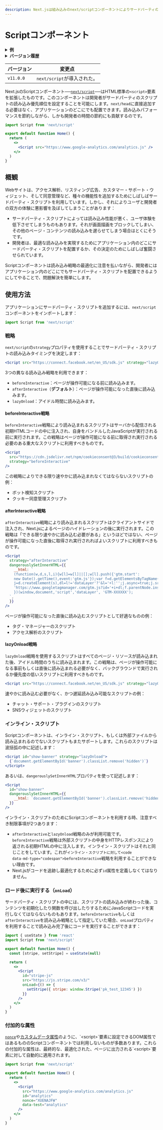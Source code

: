 ```yaml
---
description: Next.jsは組み込みのnext/scriptコンポーネントによりサードパーティのスクリプト読み込みの最適化を手助けします。
---
```


# Scriptコンポーネント

<details>
  <summary><b>例</b></summary>
  <ul>
    <li><a href="https://github.com/vercel/next.js/tree/canary/examples/script-component">Scriptコンポーネントの例</a></li>
    <li><a href="https://github.com/vercel/next.js/tree/canary/examples/with-google-tag-manager">Google Tag Managerの例</a></li>
    <li><a href="https://github.com/vercel/next.js/tree/canary/examples/with-google-analytics">Google Analyticsの例</a></li>
    <li><a href="https://github.com/vercel/next.js/tree/canary/examples/with-facebook-pixel">Facebook Pixelの例</a></li>
    <li><a href="https://github.com/vercel/next.js/tree/canary/examples/with-clerk">Clerkの例</a></li>
    <li><a href="https://github.com/vercel/next.js/tree/canary/examples/with-segment-analytics">Segment Analyticsの例</a></li>
  </ul></details>

<details>
  <summary><b>バージョン履歴</b></summary></details>

バージョン | 変更点
--- | ---
`v11.0.0` | `next/script`が導入された。



Next.jsのScriptコンポーネント──[`next/script`](/docs/api-reference/next/script.md)──はHTML標準の`<script>`要素を拡張したものです。このコンポーネントは開発者がサードパーティのスクリプトの読み込み優先順位を設定することを可能にします。`next/head`に直接追加する必要はなく、アプリケーションのどこにでも配置できます。読み込みパフォーマンスを節約しながら、しかも開発者の時間の節約にも貢献するのです。

```jsx
import Script from 'next/script'

export default function Home() {
  return (
    <>
      <Script src="https://www.google-analytics.com/analytics.js" />
    </>
  )
}
```

## 概観

Webサイトは、アクセス解析、リスティング広告、カスタマー・サポート・ウィジェット、そして同意管理など、種々の機能性を追加するためにしばしばサードパーティ・スクリプトを利用しています。しかし、それによりユーザと開発者の双方の体験に悪影響を及ぼしてしまうことがあります：

- サードパーティ・スクリプトによっては読み込み性能が悪く、ユーザ体験を低下させてしまうものもあります。それが画面描画をブロックしてしまい、その他のページ・コンテンツの読み込みを遅らせてしまう場合はとくにそうです。
- 開発者は、最適な読み込みを実現するためにアプリケーション内のどこにサードパーティ・スクリプトを配置するか、その決定のためにしばしば奮闘させられています。

Scriptコンポーネントは読み込み戦略の最適化に注意を払いながら、開発者にはアプリケーション内のどこにでもサードパーティ・スクリプトを配置できるようにしてやることで、問題解決を簡単にします。

## 使用方法

アプリケーションにサードパーティ・スクリプトを追加するには、`next/script` コンポーネントをインポートします：

```jsx
import Script from 'next/script'
```

### 戦略

`next/script`の`strategy`プロパティを使用することでサードパーティ・スクリプトの読み込みタイミングを決定します：

```jsx
<Script src="https://connect.facebook.net/en_US/sdk.js" strategy="lazyOnload" />
```

3つの異なる読み込み戦略を利用できます：

- `beforeInteractive`：ページが操作可能になる前に読み込みます。
- `afterInteractive`（**デフォルト**）：ページが操作可能になった直後に読み込みます。
- `lazyOnload`：アイドル時間に読み込みます。

#### beforeInteractive戦略

`beforeInteractive`戦略により読み込まれるスクリプトはサーバから配信される初期HTMLコードの中に注入され、自身をバンドルしたJavaScriptが実行される前に実行されます。この戦略はページが操作可能になる前に取得され実行される必要のある重大なスクリプトに利用すべきものです。

```jsx
<Script
  src="https://cdn.jsdelivr.net/npm/cookieconsent@3/build/cookieconsent.min.js"
  strategy="beforeInteractive"
/>
```

この戦略によりできる限り速やかに読み込まれなくてはならないスクリプトの例：

- ボット検知スクリプト
- クッキー同意管理スクリプト

#### afterInteractive戦略

`afterInteractive`戦略により読み込まれるスクリプトはクライアントサイドで注入され、Next.jsによるページのハイドレーションの後に実行されます。この戦略は「できる限り速やかに読み込む必要がある」というほどではない、ページが操作可能になった直後に取得され実行されればよいスクリプトに利用すべきものです。

```jsx
<Script
  strategy="afterInteractive"
  dangerouslySetInnerHTML={{
    __html: `
    (function(w,d,s,l,i){w[l]=w[l]||[];w[l].push({'gtm.start':
    new Date().getTime(),event:'gtm.js'});var f=d.getElementsByTagName(s)[0],
    j=d.createElement(s),dl=l!='dataLayer'?'&l='+l:'';j.async=true;j.src=
    'https://www.googletagmanager.com/gtm.js?id='+i+dl;f.parentNode.insertBefore(j,f);
    })(window,document,'script','dataLayer', 'GTM-XXXXXX');
  `,
  }}
/>
```

ページが操作可能になった直後に読み込むスクリプトとして好適なものの例：

- タグ・マネージャーのスクリプト
- アクセス解析のスクリプト

#### lazyOnload戦略

`lazyOnload`戦略を使用するスクリプトはすべてのページ・リソースが読み込まれた後、アイドル時間のうちに読み込まれます。この戦略は、ページが操作可能になる事前もしくは直後に読み込まれる必要がなく、バックグラウンドで実行されるか優先度の低いスクリプトに利用すべきものです。

```jsx
<Script src="https://connect.facebook.net/en_US/sdk.js" strategy="lazyOnload" />
```

速やかに読み込む必要がなく、かつ遅延読み込み可能なスクリプトの例：

- チャット・サポート・プラグインのスクリプト
- SNSウィジェットのスクリプト

### インライン・スクリプト

Scriptコンポーネントは、インライン・スクリプト、もしくは外部ファイルから読み込まれるのでないスクリプトもまたサポートします。これらのスクリプトは波括弧の中に記述します：

```jsx
<Script id="show-banner" strategy="lazyOnload">
  {`document.getElementById('banner').classList.remove('hidden')`}
</Script>
```

あるいは、`dangerouslySetInnerHTML`プロパティを使って記述します：

```jsx
<Script
  id="show-banner"
  dangerouslySetInnerHTML={{
    __html: `document.getElementById('banner').classList.remove('hidden')`,
  }}
/>
```

インライン・スクリプトのためにScriptコンポーネントを利用する時、注意すべき制限事項が2つあります：

- `afterInteractive`と`lazyOnload`戦略のみが利用可能です。`beforeInteractive`戦略は外部スクリプトの中身をHTTPレスポンスにより返される初期HTMLの中に注入します。インライン・スクリプトはそれと同じことをしています。これが<code>インライン・スクリプトに対して&lt;code data-md-type="codespan"&gt;beforeInteractive</code>戦略を利用することができない理由です。
- Next.jsがコードを追跡し最適化するために必ず`id`属性を定義しなくてはなりません。

### ロード後に実行する（`onLoad`）

サードパーティ・スクリプトの中には、スクリプトの読み込みが終わった後、コンテンツを初期化したり関数を呼び出したりするためにJavaScriptコードを実行しなくてはならないものもあります。`beforeInteractive`もしくは`afterInteractive`を読み込み戦略として指定していた場合、`onLoad`プロパティを利用することで読み込み完了後にコードを実行することができます：

```jsx
import { useState } from 'react'
import Script from 'next/script'

export default function Home() {
  const [stripe, setStripe] = useState(null)

  return (
    <>
      <Script
        id="stripe-js"
        src="https://js.stripe.com/v3/"
        onLoad={() => {
          setStripe({ stripe: window.Stripe('pk_test_12345') })
        }}
      />
    </>
  )
}
```

### 付加的な属性

 [`nonce`](https://developer.mozilla.org/en-US/docs/Web/HTML/Global_attributes/nonce)や[カスタムデータ属性](https://developer.mozilla.org/en-US/docs/Web/HTML/Global_attributes/data-*)のように、`<script>`要素に設定できるDOM属性ではあるもののScriptコンポーネントでは利用しないものが多数あります。これらの付加的な属性は、最終的な、最適化された、ページに出力される`<script>`要素に対して自動的に適用されます。

```jsx
import Script from 'next/script'

export default function Home() {
  return (
    <>
      <Script
        src="https://www.google-analytics.com/analytics.js"
        id="analytics"
        nonce="XUENAJFW"
        data-test="analytics"
      />
    </>
  )
}
```
